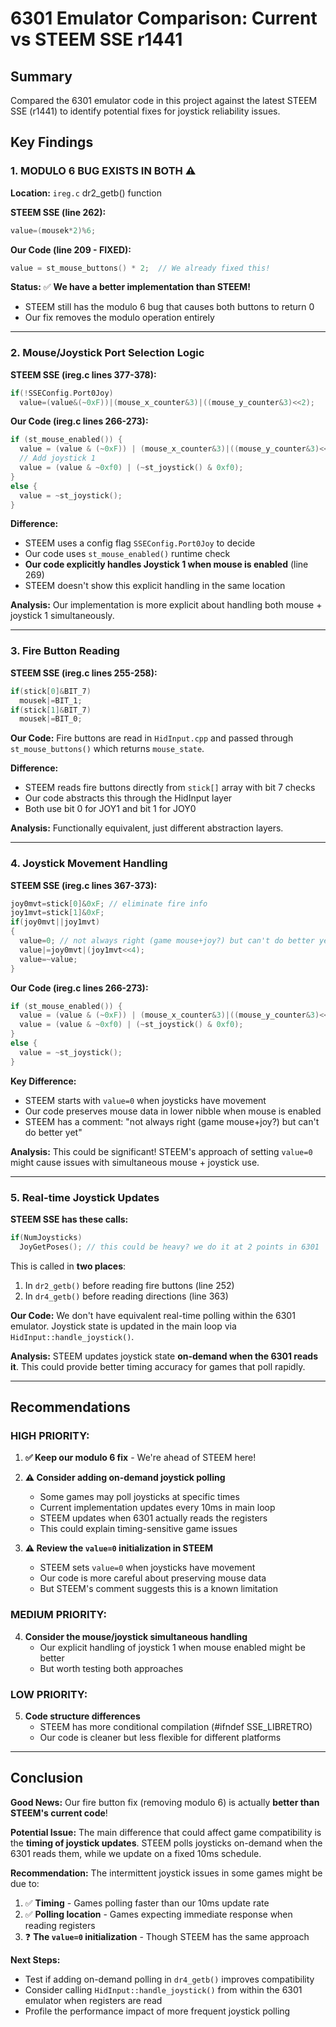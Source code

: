 # 6301 Emulator Comparison: Current vs STEEM SSE r1441

## Summary

Compared the 6301 emulator code in this project against the latest STEEM SSE (r1441) to identify potential fixes for joystick reliability issues.

## Key Findings

### 1. **MODULO 6 BUG EXISTS IN BOTH** ⚠️
**Location:** `ireg.c` dr2_getb() function

**STEEM SSE (line 262):**
```c
value=(mousek*2)%6;
```

**Our Code (line 209 - FIXED):**
```c
value = st_mouse_buttons() * 2;  // We already fixed this!
```

**Status:** ✅ **We have a better implementation than STEEM!**
- STEEM still has the modulo 6 bug that causes both buttons to return 0
- Our fix removes the modulo operation entirely

---

### 2. **Mouse/Joystick Port Selection Logic**

**STEEM SSE (ireg.c lines 377-378):**
```c
if(!SSEConfig.Port0Joy)
  value=(value&(~0xF))|(mouse_x_counter&3)|((mouse_y_counter&3)<<2);
```

**Our Code (ireg.c lines 266-273):**
```c
if (st_mouse_enabled()) {
  value = (value & (~0xF)) | (mouse_x_counter&3)|((mouse_y_counter&3)<<2);
  // Add joystick 1
  value = (value & ~0xf0) | (~st_joystick() & 0xf0);
}
else {
  value = ~st_joystick();
}
```

**Difference:**
- STEEM uses a config flag `SSEConfig.Port0Joy` to decide
- Our code uses `st_mouse_enabled()` runtime check
- **Our code explicitly handles Joystick 1 when mouse is enabled** (line 269)
- STEEM doesn't show this explicit handling in the same location

**Analysis:** Our implementation is more explicit about handling both mouse + joystick 1 simultaneously.

---

### 3. **Fire Button Reading**

**STEEM SSE (ireg.c lines 255-258):**
```c
if(stick[0]&BIT_7)
  mousek|=BIT_1;
if(stick[1]&BIT_7)
  mousek|=BIT_0;
```

**Our Code:**
Fire buttons are read in `HidInput.cpp` and passed through `st_mouse_buttons()` which returns `mouse_state`.

**Difference:**
- STEEM reads fire buttons directly from `stick[]` array with bit 7 checks
- Our code abstracts this through the HidInput layer
- Both use bit 0 for JOY1 and bit 1 for JOY0

**Analysis:** Functionally equivalent, just different abstraction layers.

---

### 4. **Joystick Movement Handling**

**STEEM SSE (ireg.c lines 367-373):**
```c
joy0mvt=stick[0]&0xF; // eliminate fire info
joy1mvt=stick[1]&0xF;
if(joy0mvt||joy1mvt)
{
  value=0; // not always right (game mouse+joy?) but can't do better yet
  value|=joy0mvt|(joy1mvt<<4);
  value=~value;
}
```

**Our Code (ireg.c lines 266-273):**
```c
if (st_mouse_enabled()) {
  value = (value & (~0xF)) | (mouse_x_counter&3)|((mouse_y_counter&3)<<2);
  value = (value & ~0xf0) | (~st_joystick() & 0xf0);
}
else {
  value = ~st_joystick();
}
```

**Key Difference:**
- STEEM starts with `value=0` when joysticks have movement
- Our code preserves mouse data in lower nibble when mouse is enabled
- STEEM has a comment: "not always right (game mouse+joy?) but can't do better yet"

**Analysis:** This could be significant! STEEM's approach of setting `value=0` might cause issues with simultaneous mouse + joystick use.

---

### 5. **Real-time Joystick Updates**

**STEEM SSE has these calls:**
```c
if(NumJoysticks)
  JoyGetPoses(); // this could be heavy? we do it at 2 points in 6301
```

This is called in **two places**:
1. In `dr2_getb()` before reading fire buttons (line 252)
2. In `dr4_getb()` before reading directions (line 363)

**Our Code:**
We don't have equivalent real-time polling within the 6301 emulator. Joystick state is updated in the main loop via `HidInput::handle_joystick()`.

**Analysis:** STEEM updates joystick state **on-demand when the 6301 reads it**. This could provide better timing accuracy for games that poll rapidly.

---

## Recommendations

### HIGH PRIORITY:

1. **✅ Keep our modulo 6 fix** - We're ahead of STEEM here!

2. **⚠️ Consider adding on-demand joystick polling**
   - Some games may poll joysticks at specific times
   - Current implementation updates every 10ms in main loop
   - STEEM updates when 6301 actually reads the registers
   - This could explain timing-sensitive game issues

3. **⚠️ Review the `value=0` initialization in STEEM**
   - STEEM sets `value=0` when joysticks have movement
   - Our code is more careful about preserving mouse data
   - But STEEM's comment suggests this is a known limitation

### MEDIUM PRIORITY:

4. **Consider the mouse/joystick simultaneous handling**
   - Our explicit handling of joystick 1 when mouse enabled might be better
   - But worth testing both approaches

### LOW PRIORITY:

5. **Code structure differences**
   - STEEM has more conditional compilation (#ifndef SSE_LIBRETRO)
   - Our code is cleaner but less flexible for different platforms

---

## Conclusion

**Good News:** Our fire button fix (removing modulo 6) is actually **better than STEEM's current code**!

**Potential Issue:** The main difference that could affect game compatibility is the **timing of joystick updates**. STEEM polls joysticks on-demand when the 6301 reads them, while we update on a fixed 10ms schedule.

**Recommendation:** The intermittent joystick issues in some games might be due to:
1. ✅ **Timing** - Games polling faster than our 10ms update rate
2. ✅ **Polling location** - Games expecting immediate response when reading registers
3. ❓ **The `value=0` initialization** - Though STEEM has the same approach

**Next Steps:**
- Test if adding on-demand polling in `dr4_getb()` improves compatibility
- Consider calling `HidInput::handle_joystick()` from within the 6301 emulator when registers are read
- Profile the performance impact of more frequent joystick polling


